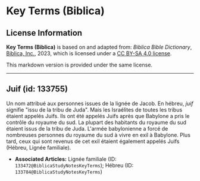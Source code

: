 # Key Terms (Biblica)

## License Information

**Key Terms (Biblica)** is based on and adapted from: _Biblica Bible Dictionary_, [Biblica, Inc.](https://www.biblica.com/), 2023, which is licensed under a [CC BY-SA 4.0 license](https://creativecommons.org/licenses/by-sa/4.0/legalcode.en).

This markdown version is provided under the same license.



--------------------------------

## Juif (id: 133755)

Un nom attribué aux personnes issues de la lignée de Jacob. En hébreu, *juif* signifie "issu de la tribu de Juda". Mais les Israélites de toutes les tribus étaient appelés Juifs. Ils ont été appelés Juifs après que Babylone a pris le contrôle du royaume du sud. La plupart des habitants du royaume du sud étaient issus de la tribu de Juda. L'armée babylonienne a forcé de nombreuses personnes du royaume du sud à vivre en exil à Babylone. Plus tard, ceux qui sont revenus de cet exil étaient également appelés Juifs (Hébreu, Lignée familiale).

* **Associated Articles:** Lignée familiale (ID: `133472@BiblicaStudyNotesKeyTerms`); Hébreu (ID: `133784@BiblicaStudyNotesKeyTerms`)

